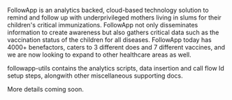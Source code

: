 FollowApp is an analytics backed, cloud-based technology solution to remind and follow up with underprivileged mothers living in slums for their children's critical immunizations. FollowApp not only disseminates information to create awareness but also gathers critical data such as the vaccination status of the children for all diseases. FollowApp today has 4000+ benefactors, caters to 3 different does and 7 different vaccines, and we are now looking to expand to other healthcare areas as well. 

followapp-utils contains the analytics scripts, data insertion and call flow Id setup steps, alongwith other miscellaneous supporting docs.

More details coming soon.